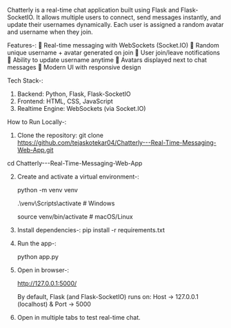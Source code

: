 Chatterly is a real-time chat application built using Flask and Flask-SocketIO.
It allows multiple users to connect, send messages instantly, and update their usernames dynamically.
Each user is assigned a random avatar and username when they join.

Features-:
🔹 Real-time messaging with WebSockets (Socket.IO)
🔹 Random unique username + avatar generated on join
🔹 User join/leave notifications
🔹 Ability to update username anytime
🔹 Avatars displayed next to chat messages
🔹 Modern UI with responsive design

Tech Stack-:
1. Backend: Python, Flask, Flask-SocketIO
2. Frontend: HTML, CSS, JavaScript
3. Realtime Engine: WebSockets (via Socket.IO)

How to Run Locally-:
1. Clone the repository:
git clone https://github.com/tejaskotekar04/Chatterly---Real-Time-Messaging-Web-App.git

cd Chatterly---Real-Time-Messaging-Web-App

2. Create and activate a virtual environment-:
   
   python -m venv venv

   .\venv\Scripts\activate    # Windows

    source venv/bin/activate   # macOS/Linux

3. Install dependencies-:
   pip install -r requirements.txt

4. Run the app-:
   
   python app.py

5. Open in browser-:
   
   http://127.0.0.1:5000/

   By default, Flask (and Flask-SocketIO) runs on:
   Host → 127.0.0.1 (localhost) & Port → 5000

7. Open in multiple tabs to test real-time chat.

 

